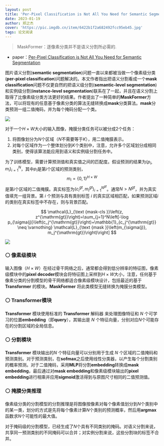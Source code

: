 ```yaml
---
layout: post
title: 'Per-Pixel Classification is Not All You Need for Semantic Segmentation'
date: 2023-01-19
author: 郑之杰
cover: 'https://pic.imgdb.cn/item/6422b1f2a682492fcc95eb45.jpg'
tags: 论文阅读
---
```


> MaskFormer：逐像素分类并不是语义分割所必需的.

- paper：[Per-Pixel Classification is Not All You Need for Semantic Segmentation](https://arxiv.org/abs/2107.06278)

图片语义分割(**semantic segmentation**)问题一直以来都被当做一个像素级分类(**per-pixel classification**)问题解决的。本文作者指出把语义分割看成一个**mask classification**问题不仅更自然的把语义级分割(**semantic-level segmentation**)和实例级分割(**instance-level segmentation**)联系在了一起，并且在语义分割上取得了比像素级分类方法更好的结果。作者提出了一种简单的**MaskFormer**方法，可以将现有的任意基于像素分类的算法无缝转换成**mask**分类算法。**mask**分类预测一组二值掩码，并为每个掩码分配一个类。

![](https://pic.imgdb.cn/item/642e78f4a682492fcccefaa6.jpg)

对于一个$H\times W$大小的输入图像，掩膜分类任务可以被分成2个任务：
1. 将图像划分为$N$个区域（$N$不需要等于$K$），用二值掩膜表示。
2. 对每个区域作为一个整体划分到$K$个类别中，注意，允许多个区域划分成相同类别，使得该算法能应用到语义和实例级分割任务中。

为了训练模型，需要计算预测值和真实值之间的匹配度。假设预测的结果为$(p_i,m_i)_{i=1}^N$，其中$p_i$是第$i$个区域的预测类别，$$m_i=\{0,1\}^{H\times W}$$是第$i$个区域的二值掩膜。真实标签为$(c_i^{gt},m_i^{gt})_{i=1}^{N^{gt}}$。通常$N > N^{gt}$，并为真实值填充一组背景。第 $i$ 个预测与具有类别标签 $i$ 的真实区域相匹配，如果预测区域$i$的类别在真实标签中不存在，则与背景匹配。

$$
\mathcal{L}_{\text {mask-cls }}\left(z, z^{\mathrm{gt}}\right)=\sum_{j=1}^N\left[-\log p_{\sigma(j)}\left(c_j^{\mathrm{gt}}\right)+\mathbb{1}_{c_j^{\mathrm{gt}} \neq \varnothing} \mathcal{L}_{\text {mask }}\left(m_{\sigma(j)}, m_j^{\mathrm{gt}}\right)\right]
$$

![](https://pic.imgdb.cn/item/642e7af5a682492fccd18af3.jpg)

### ⚪ 像素级模块

输入图像（$H\times W$）在经过骨干网络之后，通常都会得到低分辨率的特征图，像素级模块中的**pixel decoder**模块会将特征图上采样到$H\times W$大小，注意，任何基于像素分类的分割模型的骨干网络都适合像素级模块设计，包括最近的基于 **Transformer** 的模块。**MaskFormer** 将此类模型无缝转换为掩膜分类模型。

### ⚪ Transformer模块

**Transformer** 模块使用标准的 **Transformer** 解码器 来处理图像特征和 $N$ 个可学习的位置**embedding**（即**query**），其输出是 $N$ 个特征向量，分别对应$N$个可能存在的分割区域的全局信息。

### ⚪ 分割模块

**Transformer** 模块输出的$N$ 个特征向量可以分别用于生成 $N$ 个区域的二值掩码和预测类别。对于预测类别，在**sofmax**之后使用线性分类器，以产生每个分割类别的概率预测。对于二值掩码，采用**MLP**将分割**embedding**转换成**mask embedding**，最后通过对**mask embedding**和像素级模块输出的**pixel embedding**进行相乘并应用**sigmoid**激活得到与原图尺寸相同的二值预测值。

### ⚪ 掩膜分类推理

像素级分类的分割模型的分割推理是将图像按像素对每个像素值划分到$N$个类别中的某一类，划分的方式是先将每个像素计算$N$个类别的预测概率，然后用**argmax**函数求$N$个可能性的最大值。

对于掩码级的分割模型，已经生成了$N$个具有不同类别的掩码。对语义分割来说，共享同一预测类别的不同掩码可以合并；对实例分割来说，这些分割块的标签不合并。